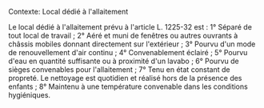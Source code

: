 Contexte: Local dédié à l'allaitement

Le local dédié à l'allaitement prévu à l'article L. 1225-32 est : 1° Séparé de tout local de travail ; 2° Aéré et muni de fenêtres ou autres ouvrants à châssis mobiles donnant directement sur l'extérieur ; 3° Pourvu d'un mode de renouvellement d'air continu ; 4° Convenablement éclairé ; 5° Pourvu d'eau en quantité suffisante ou à proximité d'un lavabo ; 6° Pourvu de sièges convenables pour l'allaitement ; 7° Tenu en état constant de propreté. Le nettoyage est quotidien et réalisé hors de la présence des enfants ; 8° Maintenu à une température convenable dans les conditions hygiéniques.